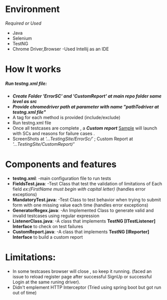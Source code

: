 # Environment
*Required or Used*
  - Java 
  - Selenium 
  - TestNG
  - Chrome Driver,Browser
        -Used Intellij as an IDE

# How It works
##### Run testng.xml file:
  - ***Create Folder 'ErrorSC' and 'CustomReport' at main repo folder same level as src***
  - ***Provide chromedriver path at parameter with name "pathTodriver at testng.xml file"***
  - A tag for each method is provided (include/exclude)
  - Run testng.xml file
  - Once all testcases are complete , a ***Custom report*** [Sample](https://drive.google.com/file/d/1n1JilHFd2nwuHhUz80_OQJmognzm9YBg/view?usp=sharing) will launch with SCs and reasons for failure cases .
  - ScreenShots at  *'...TestingSite/ErrorSc/'* ; Custom Report at *'...TestingSite/CustomReport/'*
  
# Components and features
- **testng.xml**:
    -main configuration file to run tests
- **FieldsTest.java**:
   -Test Class that test the validation of limitations of Each field  *ex:(FirstName must begin with capital letter)* (handles error exceptions)
- **MandatoryTest.java**:
    -Test Class to test behavior when trying to submit form with one missing value each time (handles error exceptions)
- **GeneratorRegex.java**:
    -An Implemented Class to generate valid and invalid testcases using regular expression
- **ListenerClass.java**:
    -A class that implements **TestNG [ITestListener] Interface** to check on test failures
- **CustomReport.java**:
    -A class that implements **TestNG [IReporter] Interface** to build a custom report

# Limitations:
- In some testcases browser will close , so keep it running. (faced an issue to reload register page after successful SignUp or successful Login at the same runing driver).
- Didn't emplement HTTP Interceptor (Tried using spring boot but got run out of time)
